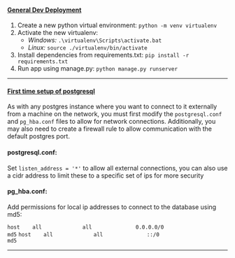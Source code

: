 <h4><u>General Dev Deployment</u></h4>

<ol>
<li>Create a new python virtual environment: <code>python -m venv virtualenv</code></li>
<li>Activate the new virtualenv:
    <ul>
        <li> <i>Windows:</i> <code>.\virtualenv\Scripts\activate.bat</code></li>
        <li><i>Linux:</i> <code>source ./virtualenv/bin/activate</code></li>
    </ul>
</li>
<li>Install dependencies from requirements.txt: <code>pip install -r requirements.txt</code></li>
<li>Run app using manage.py: <code>python manage.py runserver</code></li>
</ol>
<hr>
<h4><u>First time setup of postgresql</u></h4>

<p> 
As with any postgres instance where you want to connect to it externally from a machine
on the network, you must first modify the <code>postgresql.conf</code> and <code>pg_hba.conf</code> files
to allow for network connections. Additionally, you may also need to create a firewall rule to allow
communication with the default postgres port.
</p>

<h4>postgresql.conf:</h4>
<p>Set <code>listen_address = '*'</code> to allow all external connections, you can also use a cidr address
to limit these to a specific set of ips for more security</p>
<h4>pg_hba.conf:</h4>
<p>Add permissions for local ip addresses to connect to the database using md5:
</p>
<code>host    all             all              0.0.0.0/0                       md5</code>
<code>host    all             all              ::/0                            md5</code>

<hr>